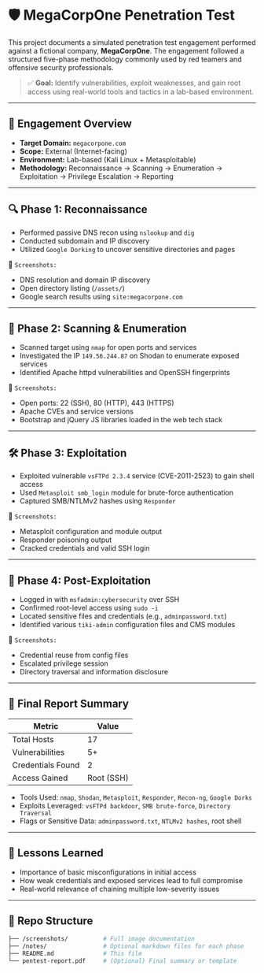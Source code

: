 # 🛡️ MegaCorpOne Penetration Test

This project documents a simulated penetration test engagement performed against a fictional company, **MegaCorpOne**. The engagement followed a structured five-phase methodology commonly used by red teamers and offensive security professionals.

> ✅ **Goal:** Identify vulnerabilities, exploit weaknesses, and gain root access using real-world tools and tactics in a lab-based environment.

---

## 📌 Engagement Overview

- **Target Domain:** `megacorpone.com`
- **Scope:** External (Internet-facing)
- **Environment:** Lab-based (Kali Linux + Metasploitable)
- **Methodology:** Reconnaissance → Scanning → Enumeration → Exploitation → Privilege Escalation → Reporting

---

## 🔍 Phase 1: Reconnaissance

- Performed passive DNS recon using `nslookup` and `dig`
- Conducted subdomain and IP discovery
- Utilized `Google Dorking` to uncover sensitive directories and pages

📸 `Screenshots:`  
- DNS resolution and domain IP discovery  
- Open directory listing (`/assets/`)  
- Google search results using `site:megacorpone.com`

---

## 📡 Phase 2: Scanning & Enumeration

- Scanned target using `nmap` for open ports and services
- Investigated the IP `149.56.244.87` on Shodan to enumerate exposed services
- Identified Apache httpd vulnerabilities and OpenSSH fingerprints

📸 `Screenshots:`  
- Open ports: 22 (SSH), 80 (HTTP), 443 (HTTPS)  
- Apache CVEs and service versions  
- Bootstrap and jQuery JS libraries loaded in the web tech stack

---

## 🛠️ Phase 3: Exploitation

- Exploited vulnerable `vsFTPd 2.3.4` service (CVE-2011-2523) to gain shell access
- Used `Metasploit smb_login` module for brute-force authentication
- Captured SMB/NTLMv2 hashes using `Responder`

📸 `Screenshots:`  
- Metasploit configuration and module output  
- Responder poisoning output  
- Cracked credentials and valid SSH login

---

## 🚀 Phase 4: Post-Exploitation

- Logged in with `msfadmin:cybersecurity` over SSH  
- Confirmed root-level access using `sudo -i`
- Located sensitive files and credentials (e.g., `adminpassword.txt`)
- Identified various `tiki-admin` configuration files and CMS modules

📸 `Screenshots:`  
- Credential reuse from config files  
- Escalated privilege session  
- Directory traversal and information disclosure

---

## 📑 Final Report Summary

| Metric            | Value          |
|-------------------|----------------|
| Total Hosts       | 17             |
| Vulnerabilities   | 5+             |
| Credentials Found | 2              |
| Access Gained     | Root (SSH)     |

- Tools Used: `nmap`, `Shodan`, `Metasploit`, `Responder`, `Recon-ng`, `Google Dorks`
- Exploits Leveraged: `vsFTPd backdoor`, `SMB brute-force`, `Directory Traversal`
- Flags or Sensitive Data: `adminpassword.txt`, `NTLMv2 hashes`, root shell

---

## 🧠 Lessons Learned

- Importance of basic misconfigurations in initial access
- How weak credentials and exposed services lead to full compromise
- Real-world relevance of chaining multiple low-severity issues

---

## 📁 Repo Structure

```bash
├── /screenshots/          # Full image documentation
├── /notes/                # Optional markdown files for each phase
├── README.md              # This file
└── pentest-report.pdf     # (Optional) Final summary or template
